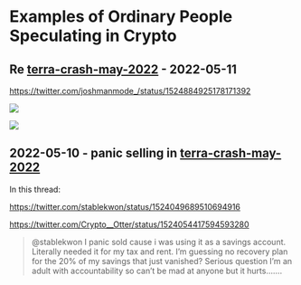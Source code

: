 # Examples of Ordinary People Speculating in Crypto

## Re [terra-crash-may-2022](terra-crash-may-2022.md) - 2022-05-11

https://twitter.com/joshmanmode_/status/1524884925178171392

![](../assets/Pasted%20image%2020220513223243.png)

![](../assets/Pasted%20image%2020220513223252.png)

## 2022-05-10 - panic selling in [terra-crash-may-2022](terra-crash-may-2022.md)

In this thread:

https://twitter.com/stablekwon/status/1524049689510694916

https://twitter.com/Crypto__Otter/status/1524054417594593280

> @stablekwon I panic sold cause i was using it as a savings account. Literally needed it for my tax and rent. I’m guessing no recovery plan for the 20% of my savings that just vanished? Serious question I’m an adult with accountability so can’t be mad at anyone but it hurts…….
